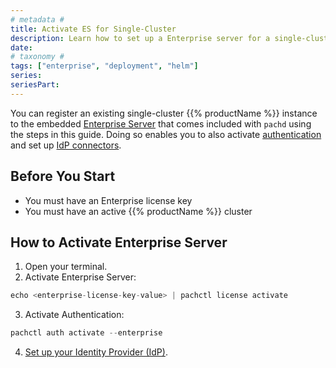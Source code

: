 ```yaml
---
# metadata # 
title: Activate ES for Single-Cluster
description: Learn how to set up a Enterprise server for a single-cluster environment embedded in pachd.
date: 
# taxonomy #
tags: ["enterprise", "deployment", "helm"]
series:
seriesPart:
---
```


You can register an existing single-cluster {{% productName %}} instance to the embedded [Enterprise Server](../) that comes included with `pachd` using the steps in this guide. Doing so enables you to also activate [authentication](../../authentication) and set up [IdP connectors](../../connectors). 

## Before You Start

- You must have an Enterprise license key
- You must have an active {{% productName %}} cluster

##  How to Activate Enterprise Server 

1. Open your terminal.
2. Activate Enterprise Server:
```s
echo <enterprise-license-key-value> | pachctl license activate
```
3. Activate Authentication:
```s
pachctl auth activate --enterprise
```
4. [Set up your Identity Provider (IdP)](../../connectors/).
